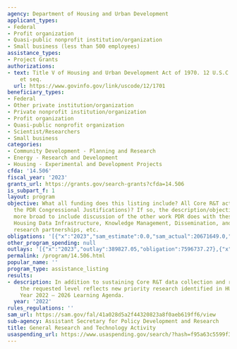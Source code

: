 ```yaml
---
agency: Department of Housing and Urban Development
applicant_types:
- Federal
- Profit organization
- Quasi-public nonprofit institution/organization
- Small business (less than 500 employees)
assistance_types:
- Project Grants
authorizations:
- text: Title V of Housing and Urban Development Act of 1970. 12 U.S.C. &sect; 1701z-1
    et seq.
  url: https://www.govinfo.gov/link/uscode/12/1701
beneficiary_types:
- Federal
- Other private institution/organization
- Private nonprofit institution/organization
- Profit organization
- Quasi-public nonprofit organization
- Scientist/Researchers
- Small business
categories:
- Community Development - Planning and Research
- Energy - Research and Development
- Housing - Experimental and Development Projects
cfda: '14.506'
fiscal_year: '2023'
grants_url: https://grants.gov/search-grants?cfda=14.506
is_subpart_f: 1
layout: program
objective: What all funding does this listing include? All Core R&T activities (per
  the PDR Congressional Justifications)? If so, the description/objective should be
  more broad to include discussion of the other work PDR does with these funds, e.g.,
  Housing Data Infrastructure, Knowledge Management, Dissemination, and Outreach,
  research partnerships, etc.
obligations: '[{"x":"2023","sam_estimate":0.0,"sam_actual":20671649.0,"usa_spending_actual":7583290.03},{"x":"2024","sam_estimate":0.0,"sam_actual":20000000.0,"usa_spending_actual":5000000.0},{"x":"2025","sam_estimate":0.0,"sam_actual":0.0,"usa_spending_actual":0.0}]'
other_program_spending: null
outlays: '[{"x":"2023","outlay":389827.05,"obligation":7596737.27},{"x":"2024","outlay":0.0,"obligation":5000000.0},{"x":"2025","outlay":0.0,"obligation":0.0}]'
permalink: /program/14.506.html
popular_name: ''
program_type: assistance_listing
results:
- description: In addition to sustaining Core R&T data collection and research dissemination,
    the requested level reflects new priority research identified in HUD’s Fiscal
    Year 2022 – 2026 Learning Agenda.
  year: '2022'
rules_regulations: ''
sam_url: https://sam.gov/fal/41a028d5a2f44320823a8f0aeb619ff6/view
sub-agency: Assistant Secretary for Policy Development and Research
title: General Research and Technology Activity
usaspending_url: https://www.usaspending.gov/search/?hash=f95a63c5599f3441933f4e4b2e775e28
---
```

